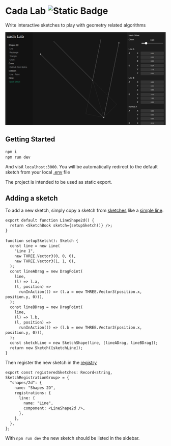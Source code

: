 # Cada Lab ![Static Badge](https://img.shields.io/badge/Webapp-red?link=https%3A%2F%2Fvgerber.github.io%2Fcada-lab)

Write interactive sketches to play with geometry related algorithms

![App Image](doc/images/app.png)

## Getting Started

```bash
npm i
npm run dev
```

And visit `localhost:3000`. You will be automatically redirect to the default sketch from your local [.env](.env) file

The project is intended to be used as static export.

## Adding a sketch

To add a new sketch, simply copy a sketch from [sketches](src/app/components/sketches/) like a [simple line](src/app/components/sketches/shape/2d/line.tsx).

```tsx
export default function LineShape2d() {
  return <SketchBook sketch={setupSketch()} />;
}

function setupSketch(): Sketch {
  const line = new Line(
    "Line 1",
    new THREE.Vector3(0, 0, 0),
    new THREE.Vector3(1, 1, 0),
  );
  const lineADrag = new DragPoint(
    line,
    (l) => l.a,
    (l, position) =>
      runInAction(() => (l.a = new THREE.Vector3(position.x, position.y, 0))),
  );
  const lineBDrag = new DragPoint(
    line,
    (l) => l.b,
    (l, position) =>
      runInAction(() => (l.b = new THREE.Vector3(position.x, position.y, 0))),
  );
  const sketchLine = new SketchShape(line, [lineADrag, lineBDrag]);
  return new Sketch([sketchLine]);
}
```

Then register the new sketch in the [registry](src/app/components/sketches/registered_sketches.tsx)

```tsx
export const registeredSketches: Record<string, SketchRegistrationGroup> = {
  "shapes/2d": {
    name: "Shapes 2D",
    registrations: {
      line: {
        name: "Line",
        component: <LineShape2d />,
      },
    },
  },
};
```

With `npm run dev` the new sketch should be listed in the sidebar.
